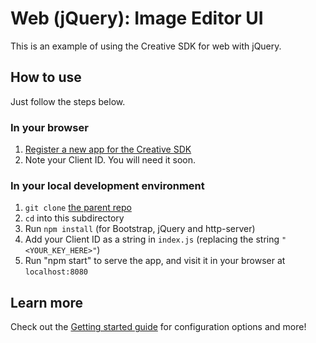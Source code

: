 # Web (jQuery): Image Editor UI

This is an example of using the Creative SDK for web with jQuery.

## How to use

Just follow the steps below.

### In your browser

1. [Register a new app for the Creative SDK](https://creativesdk.adobe.com/myapps.html)
2. Note your Client ID. You will need it soon.

### In your local development environment

1. `git clone` [the parent repo](https://github.com/CreativeSDK/web-getting-started-samples)
1. `cd` into this subdirectory
1. Run `npm install` (for Bootstrap, jQuery and http-server)
1. Add your Client ID as a string in `index.js` (replacing the string `"<YOUR_KEY_HERE>"`)
1. Run "npm start" to serve the app, and visit it in your browser at `localhost:8080`

## Learn more

Check out the [Getting started guide](https://creativesdk.adobe.com/docs/web/#/articles/gettingstarted/index.html) for configuration options and more!
